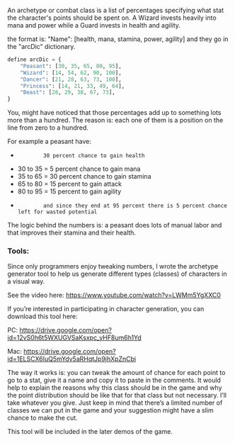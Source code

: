 An archetype or combat class is a list of percentages specifying what stat the character's points should be spent on.
A Wizard invests heavily into mana and power while a Guard invests in health and agility.

the format is: "Name": [health, mana, stamina, power, agility] and they go in the "arcDic" dictionary.

```python
define arcDic = {
    "Peasant": [30, 35, 65, 80, 95],
    "Wizard": [14, 54, 62, 90, 100],
    "Dancer": [21, 28, 63, 73, 100],
    "Princess": [14, 21, 33, 49, 64],
    "Beast": [28, 29, 38, 67, 73],
}
```

You, might have noticed that those percentages add up to something lots more than a hundred. The reason is: each one of them is a position on the line from zero to a hundred.

For example a peasant have:

-             30 percent chance to gain health
- 30 to 35 =  5 percent chance to gain mana
- 35 to 65 =  30 percent chance to gain stamina
- 65 to 80 =  15 percent to gain attack
- 80 to 95 =  15 percent to gain agility
-             and since they end at 95 percent there is 5 percent chance left for wasted potential


The logic behind the numbers is: a peasant does lots of manual labor and that improves their stamina and their health.

### Tools:
Since only programmers enjoy tweaking numbers, I wrote the archetype generator tool to help us generate different types (classes) of characters in a visual way.

See the video here: https://www.youtube.com/watch?v=LWMm5YgXXC0

If you’re interested in participating in character generation, you can download this tool here:

PC: https://drive.google.com/open?id=12vS0h6t5WXUGVSaKsxpc_yHF8um6h1Yd

Mac: https://drive.google.com/open?id=1ELSCX6IuQ5mYdv5aRHqtJp9jhXpZnCbi

The way it works is: you can tweak the amount of chance for each point to go to a stat, give it a name and copy it to paste in the comments.
It would help to explain the reasons why this class should be in the game and why the point distribution should be like that for that class but not necessary. I’ll take whatever you give. Just keep in mind that there’s a limited number of classes we can put in the game and your suggestion might have a slim chance to make the cut.

This tool will be included in the later demos of the game.
